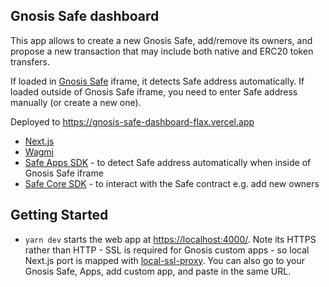## Gnosis Safe dashboard

This app allows to create a new Gnosis Safe, add/remove its owners, and propose a new transaction that may include both native and ERC20 token transfers.

If loaded in [Gnosis Safe](https://gnosis-safe.io) iframe, it detects Safe address automatically. If loaded outside of Gnosis Safe iframe, you need to enter Safe address manually (or create a new one).

Deployed to https://gnosis-safe-dashboard-flax.vercel.app

- [Next.js](https://nextjs.org/)
- [Wagmi](https://wagmi.sh/)
- [Safe Apps SDK](https://github.com/safe-global/safe-apps-sdk) - to detect Safe address automatically when inside of Gnosis Safe iframe
- [Safe Core SDK](https://github.com/safe-global/safe-core-sdk) - to interact with the Safe contract e.g. add new owners

## Getting Started

- `yarn dev` starts the web app at [https://localhost:4000/](https://localhost:4000/). Note its HTTPS rather than HTTP - SSL is required for Gnosis custom apps - so local Next.js port is mapped with [local-ssl-proxy](https://github.com/cameronhunter/local-ssl-proxy). You can also go to your Gnosis Safe, Apps, add custom app, and paste in the same URL.
